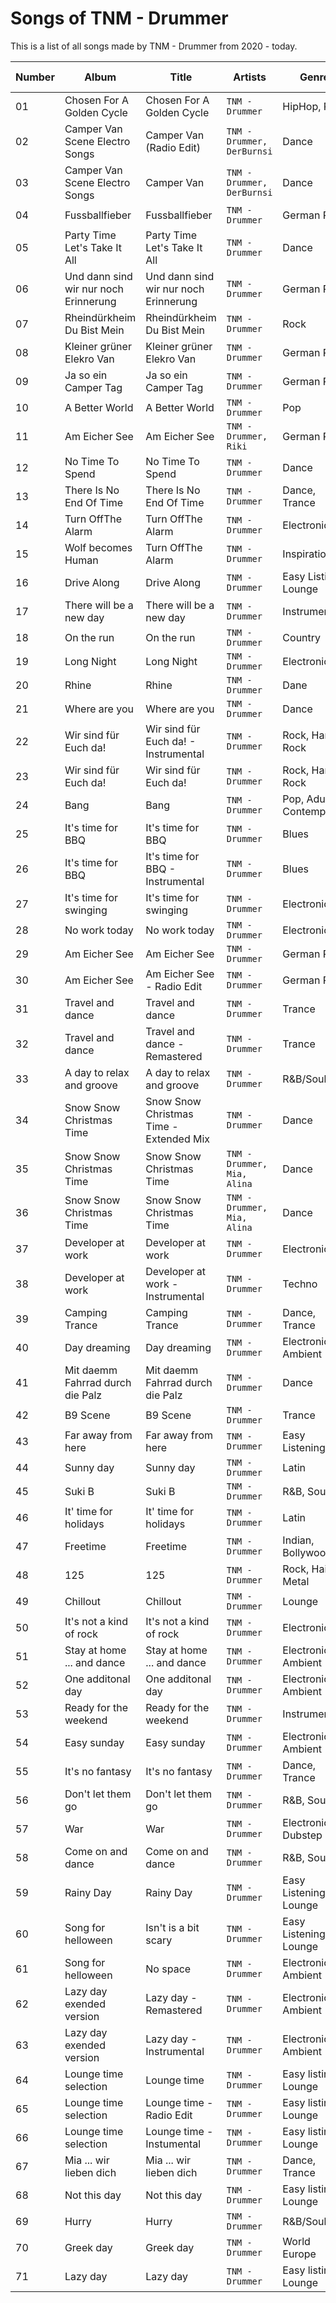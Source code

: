 # Songs of TNM - Drummer

This is a list of all songs made by TNM - Drummer from 2020 - today.

| Number | Album | Title | Artists | Genre | Language | Release Date |
| --- | --- | --- | --- | --- | --- | --- |
| 01 | Chosen For A Golden Cycle |  Chosen For A Golden Cycle  | `TNM - Drummer` | HipHop, Rap | English | 2024/07/05  |
| 02 | Camper Van Scene Electro Songs  |  Camper Van (Radio Edit)  | `TNM - Drummer, DerBurnsi` | Dance | English | 2024/06/24  |
| 03 | Camper Van Scene Electro Songs  |  Camper Van  | `TNM - Drummer, DerBurnsi` | Dance | English | 2024/06/24  |
| 04 | Fussballfieber | Fussballfieber | `TNM - Drummer` | German Pop | German | 2024/06/15 |
| 05 | Party Time Let's Take It All | Party Time Let's Take It All  | `TNM - Drummer` | Dance | English | 2024/06/07 |
| 06 | Und dann sind wir nur noch Erinnerung | Und dann sind wir nur noch Erinnerung  | `TNM - Drummer` | German Pop | German | 2024/05/17 |
| 07 | Rheindürkheim Du Bist Mein | Rheindürkheim Du Bist Mein   | `TNM - Drummer` | Rock | German | 2024/05/12 |
| 08 | Kleiner grüner Elekro Van | Kleiner grüner Elekro Van   | `TNM - Drummer` | German Pop | German | 2024/04/26 |
| 09 | Ja so ein Camper Tag | Ja so ein Camper Tag   | `TNM - Drummer` | German Pop | German | 2024/04/19 |
| 10 | A Better World | A Better World    | `TNM - Drummer` | Pop | English | 2024/04/19 |
| 11 | Am Eicher See | Am Eicher See     | `TNM - Drummer, Riki` | German Pop | German | 2024/04/19 |
| 12 | No Time To Spend |  No Time To Spend  | `TNM - Drummer` | Dance | Instrumental | 2023/11/10 |
| 13 | There Is No End Of Time |  There Is No End Of Time | `TNM - Drummer` | Dance, Trance | Instrumental | 2023/11/17 |
| 14 | Turn OffThe Alarm |  Turn OffThe Alarm | `TNM - Drummer` | Electronic | Instrumental | 2023/07/28 |
| 15 | Wolf becomes Human |  Turn OffThe Alarm | `TNM - Drummer` | Inspirational | English | 2023/04/07 |
| 16 | Drive Along | Drive Along | `TNM - Drummer` | Easy Listing, Lounge | Instrumental | 2023/03/03 |
| 17 | There will be a new day | There will be a new day | `TNM - Drummer` | Instrumental | Instrumental | 2023/01/31 |
| 18 | On the run |  On the run | `TNM - Drummer` | Country | Instrumental | 2022/12/30 |
| 19 | Long Night |  Long Night  | `TNM - Drummer` | Electronic | Instrumental | 2022/11/30 |
| 20 | Rhine |  Rhine  | `TNM - Drummer` | Dane | Instrumental | 2022/11/04 |
| 21 | Where are you |  Where are you   | `TNM - Drummer` | Dance | Instrumental | 2022/10/03 |
| 22 | Wir sind für Euch da! |  Wir sind für Euch da! - Instrumental   | `TNM - Drummer` | Rock, Hard Rock | Instrumental | 2022/09/10 |
| 23 | Wir sind für Euch da! |  Wir sind für Euch da!  | `TNM - Drummer` | Rock, Hard Rock | German | 2022/09/10 |
| 24 | Bang |  Bang  | `TNM - Drummer` | Pop, Adult Contemporay | English | 2022/07/29 |
| 25 | It's time for BBQ |  It's time for BBQ  | `TNM - Drummer` | Blues | Instrumental | 2022/06/30 |
| 26 | It's time for BBQ |  It's time for BBQ - Instrumental | `TNM - Drummer` | Blues | English | 2022/06/30|
| 27 | It's time for swinging |  It's time for swinging | `TNM - Drummer` | Electronic | English | 2022/06/24 |
| 28 | No work today |  No work today | `TNM - Drummer` | Electronic | English | 2022/05/12 |
| 29 | Am Eicher See |  Am Eicher See | `TNM - Drummer` | German Pop | German | 2022/04/29 |
| 30 | Am Eicher See |  Am Eicher See - Radio Edit | `TNM - Drummer` | German Pop | German | 2022/04/29 |
| 31 | Travel and dance | Travel and dance | `TNM - Drummer` | Trance  | Instrumental | 2022/03/18 |
| 32 | Travel and dance | Travel and dance - Remastered | `TNM - Drummer` | Trance  | Instrumental | 2022/03/18 |
| 33 | A day to relax and groove | A day to relax and groove  | `TNM - Drummer` | R&B/Soul  | Instrumental | 2022/01/14 |
| 34 | Snow Snow Christmas Time | Snow Snow Christmas Time - Extended Mix  | `TNM - Drummer` | Dance  | Instrumental | 2021/12/02 |
| 35 | Snow Snow Christmas Time | Snow Snow Christmas Time  | `TNM - Drummer, Mia, Alina` | Dance  | English | 2021/12/02 |
| 36 | Snow Snow Christmas Time | Snow Snow Christmas Time  | `TNM - Drummer, Mia, Alina` | Dance  | English | 2021/12/02 |
| 37 | Developer at work | Developer at work  | `TNM - Drummer` | Electronic  | English | 2021/10/28 |
| 38 | Developer at work | Developer at work - Instrumental | `TNM - Drummer` | Techno  | Instrumental | 2021/10/22 |
| 39 | Camping Trance | Camping Trance | `TNM - Drummer` | Dance, Trance | Instrumental | 2021/09/24 |
| 40 | Day dreaming | Day dreaming | `TNM - Drummer` | Electronic, Ambient |Instrumental | 2021/08/27 |
| 41 | Mit daemm Fahrrad durch die Palz |  Mit daemm Fahrrad durch die Palz | `TNM - Drummer` | Dance | German | 2021/08/20 |
| 42 | B9 Scene | B9 Scene  | `TNM - Drummer` | Trance | Instrumental | 2021/07/30 |
| 43 | Far away from here | Far away from here  | `TNM - Drummer` | Easy Listening | Instrumental | 2021/07/30 |
| 44 | Sunny day | Sunny day  | `TNM - Drummer` | Latin | English | 2021/07/02 |
| 45 | Suki B |  Suki B | `TNM - Drummer` | R&B, Soul | English | 2021/06/18 |
| 46 | It' time for holidays |  It' time for holidays  | `TNM - Drummer` | Latin | English | 2021/06/04 |
| 47 | Freetime |  Freetime  | `TNM - Drummer` | Indian, Bollywood | Indian | 2021/05/21 |
| 48 | 125 |  125  | `TNM - Drummer` | Rock, Hair Metal | English | 2021/04/30 |
| 49 | Chillout |  Chillout  | `TNM - Drummer` | Lounge | Instrumental | 2021/04/02 |
| 50 | It's not a kind of rock |  It's not a kind of rock  | `TNM - Drummer` | Electronic | Instrumental | 2021/03/05 |
| 51 | Stay at home ... and dance |  Stay at home ... and dance  | `TNM - Drummer` | Electronic, Ambient | Instrumental | 2021/01/15 |
| 52 | One additonal day |  One additonal day  | `TNM - Drummer` | Electronic, Ambient | Instrumental | 2021/01/08 |
| 53 | Ready for the weekend |  Ready for the weekend  | `TNM - Drummer` | Instrumental | Instrumental | 2021/12/25 |
| 54 | Easy sunday |  Easy sunday  | `TNM - Drummer` | Electronic, Ambient | Instrumental | 2020/12/18 |
| 55 | It's no fantasy |  It's no fantasy  | `TNM - Drummer` | Dance, Trance | Instrumental | 2020/12/04 |
| 56 | Don't let them go |  Don't let them go  | `TNM - Drummer` | R&B, Soul | English | 2020/11/27 |
| 57 | War |  War  | `TNM - Drummer` | Electronic, Dubstep | Instrumental | 2020/11/20 |
| 58 | Come on and dance |  Come on and dance  | `TNM - Drummer` | R&B, Soul | English | 2020/11/20 |
| 59 | Rainy Day | Rainy Day  | `TNM - Drummer` | Easy Listening, Lounge | English | 2020/11/13 |
| 60 | Song for helloween | Isn't is a bit scary  | `TNM - Drummer` | Easy Listening, Lounge | Instrumental  | 2020/10/22 |
| 61 | Song for helloween | No space  | `TNM - Drummer` | Electronic, Ambient | Instrumental | 2020/10/22 |
| 62 | Lazy day exended version | Lazy day - Remastered  | `TNM - Drummer` | Electronic, Ambient | English | 2020/10/22 |
| 63 | Lazy day exended version | Lazy day - Instrumental  | `TNM - Drummer` | Electronic, Ambient | English | 2020/10/22 |
| 64 | Lounge time selection | Lounge time  | `TNM - Drummer` | Easy listing, Lounge | English | 2020/10/22 |
| 65 | Lounge time selection | Lounge time - Radio Edit  | `TNM - Drummer` | Easy listing, Lounge | English | 2020/10/22 |
| 66 | Lounge time selection | Lounge time - Instumental  | `TNM - Drummer` | Easy listing, Lounge | Instrumental | 2020/10/22 |
| 67 | Mia ... wir lieben dich | Mia ... wir lieben dich  | `TNM - Drummer` | Dance, Trance | German | 2020/10/02 |
| 68 | Not this day | Not this day  | `TNM - Drummer` | Easy listing, Lounge  | Instrumental | 2020/10/02 |
| 69 | Hurry | Hurry  | `TNM - Drummer` | R&B/Soul  | English | 2020/09/18 |
| 70 | Greek day | Greek day  | `TNM - Drummer` | World Europe  | English | 2020/09/11 |
| 71 | Lazy day | Lazy day  | `TNM - Drummer` | Easy listing, Lounge  | English | 2020/09/11 |
